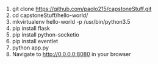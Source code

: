 1. git clone https://github.com/paolo215/capstoneStuff.git
2. cd capstoneStuff/hello-world/
3. mkvirtualenv hello-world -p /usr/bin/python3.5
4. pip install flask
5. pip install python-socketio
6. pip install eventlet
7. python app.py
8. Navigate to http://0.0.0.0:8080 in your browser
